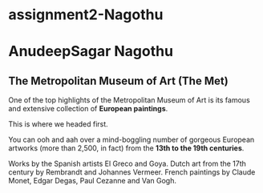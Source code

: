 # assignment2-Nagothu
# AnudeepSagar Nagothu
## The Metropolitan Museum of Art (The Met)
One of the top highlights of the Metropolitan Museum of Art is its famous and extensive collection of **European paintings**.

This is where we headed first.

You can ooh and aah over a mind-boggling number of gorgeous European artworks (more than 2,500, in fact) from the **13th to the 19th centuries**.

Works by the Spanish artists El Greco and Goya. Dutch art from the 17th century by Rembrandt and Johannes Vermeer. French paintings by Claude Monet, Edgar Degas, Paul Cezanne and Van Gogh.

